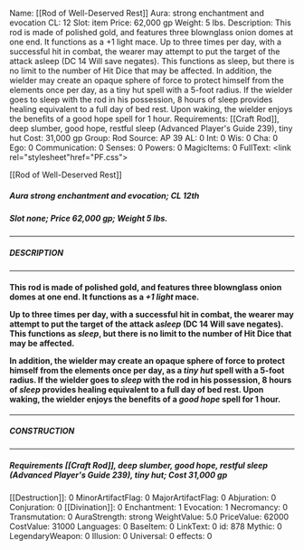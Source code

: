 Name: [[Rod of Well-Deserved Rest]]
Aura: strong enchantment and evocation
CL: 12
Slot: item
Price: 62,000 gp
Weight: 5 lbs.
Description: This rod is made of polished gold, and features three blownglass onion domes at one end. It functions as a +1 light mace. Up to three times per day, with a successful hit in combat, the wearer may attempt to put the target of the attack asleep (DC 14 Will save negates). This functions as sleep, but there is no limit to the number of Hit Dice that may be affected. In addition, the wielder may create an opaque sphere of force to protect himself from the elements once per day, as a tiny hut spell with a 5-foot radius. If the wielder goes to sleep with the rod in his possession, 8 hours of sleep provides healing equivalent to a full day of bed rest. Upon waking, the wielder enjoys the benefits of a good hope spell for 1 hour.
Requirements: [[Craft Rod]], deep slumber, good hope, restful sleep (Advanced Player's Guide 239), tiny hut
Cost: 31,000 gp
Group: Rod
Source: AP 39
AL: 0
Int: 0
Wis: 0
Cha: 0
Ego: 0
Communication: 0
Senses: 0
Powers: 0
MagicItems: 0
FullText: <link rel="stylesheet"href="PF.css"><div class="heading"><p class="alignleft">[[Rod of Well-Deserved Rest]]</p><div style="clear: both;"></div></div><div><h5><b>Aura </b>strong enchantment and evocation; <b>CL </b>12th</h5><h5><b>Slot </b>none; <b>Price </b>62,000 gp; <b>Weight </b>5 lbs.</h5></div><hr/><div><h5><b>DESCRIPTION</b></h5></div><hr/><div><h4><p>This rod is made of polished gold, and features three blownglass onion domes at one end. It functions as a <i>+1 light</i> mace.</p><p>Up to three times per day, with a successful hit in combat, the wearer may attempt to put the target of the attack a<i>sleep</i> (DC 14 Will save negates). This functions as <i>sleep</i>, but there is no limit to the number of Hit Dice that may be affected.</p><p>In addition, the wielder may create an opaque sphere of force to protect himself from the elements once per day, as a <i><i>tiny</i> hut</i> spell with a 5-foot radius. If the wielder goes to <i>sleep</i> with the rod in his possession, 8 hours of <i>sleep</i> provides healing equivalent to a full day of bed rest. Upon waking, the wielder enjoys the benefits of a <i><i>good hope</i></i> spell for 1 hour.</p></h4></div><hr/><div><h5><b>CONSTRUCTION</b></h5></div><hr/><div><h5><b>Requirements </b>[[Craft Rod]], <i>deep slumber</i>, <i>good hope</i>, <i>restful sleep (Advanced Player's Guide 239)</i>, <i>tiny hut</i>; <b>Cost </b>31,000 gp</h5></div>
[[Destruction]]: 0
MinorArtifactFlag: 0
MajorArtifactFlag: 0
Abjuration: 0
Conjuration: 0
[[Divination]]: 0
Enchantment: 1
Evocation: 1
Necromancy: 0
Transmutation: 0
AuraStrength: strong
WeightValue: 5.0
PriceValue: 62000
CostValue: 31000
Languages: 0
BaseItem: 0
LinkText: 0
id: 878
Mythic: 0
LegendaryWeapon: 0
Illusion: 0
Universal: 0
effects: 0
